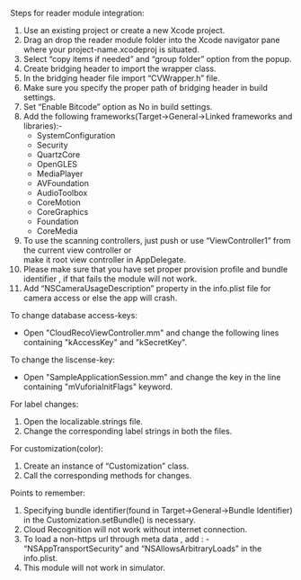 Steps for reader module integration:
1. Use an existing project or create a new Xcode project.
2. Drag an drop the reader module folder into the Xcode navigator pane where your project-name.xcodeproj is situated.
3. Select “copy items if needed” and “group folder” option from the popup.
4. Create bridging header to import the wrapper class.
5. In the bridging header file import “CVWrapper.h” file.
6. Make sure you specify the proper path of bridging header in build settings.
7. Set “Enable Bitcode” option as No in build settings.
8. Add the following frameworks(Target->General->Linked frameworks and libraries):- 
   - SystemConfiguration
   - Security
   - QuartzCore
   - OpenGLES
   - MediaPlayer
   - AVFoundation
   - AudioToolbox
   - CoreMotion
   - CoreGraphics
   - Foundation
   - CoreMedia
9. To use the scanning controllers, just push or use “ViewController1” from the current view controller or  
make it root view controller in AppDelegate.
10. Please make sure that you have set proper provision profile and bundle identifier , if that fails the module will not work.
11. Add “NSCameraUsageDescription” property in the info.plist file for camera access or else the app will crash.

To change database access-keys:
   - Open "CloudRecoViewController.mm" and change the following lines containing "kAccessKey" and "kSecretKey".

To change the liscense-key:
   - Open "SampleApplicationSession.mm" and change the key in the line containing "mVuforiaInitFlags" keyword. 
   
For label changes:
1. Open the localizable.strings file.
2. Change the corresponding label strings in both the files.

For customization(color):
1. Create an instance of “Customization” class.
2. Call the corresponding methods for changes.

Points to remember:
1. Specifying bundle identifier(found in Target->General->Bundle Identifier)  in the Customization.setBundle() is necessary.
2. Cloud Recognition will not work without internet connection.
3. To load a non-https url through meta data , add : - “NSAppTransportSecurity”  and  “NSAllowsArbitraryLoads” in the info.plist. 
4. This module will not work in simulator.
